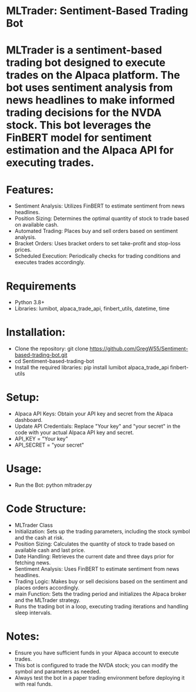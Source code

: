 # MLTrader: Sentiment-Based Trading Bot
# MLTrader is a sentiment-based trading bot designed to execute trades on the Alpaca platform. The bot uses sentiment analysis from news headlines to make informed trading decisions for the NVDA stock. This bot leverages the FinBERT model for sentiment estimation and the Alpaca API for executing trades.

# Features:
- Sentiment Analysis: Utilizes FinBERT to estimate sentiment from news headlines.
- Position Sizing: Determines the optimal quantity of stock to trade based on available cash.
- Automated Trading: Places buy and sell orders based on sentiment analysis.
- Bracket Orders: Uses bracket orders to set take-profit and stop-loss prices.
- Scheduled Execution: Periodically checks for trading conditions and executes trades accordingly.

  
# Requirements
- Python 3.8+
- Libraries: lumibot, alpaca_trade_api, finbert_utils, datetime, time

# Installation:
- Clone the repository: git clone https://github.com/GregW55/Sentiment-based-trading-bot.git
- cd Sentiment-based-trading-bot
- Install the required libraries: pip install lumibot alpaca_trade_api finbert-utils

# Setup:
- Alpaca API Keys: Obtain your API key and secret from the Alpaca dashboard.
- Update API Credentials: Replace "Your key" and "your secret" in the code with your actual Alpaca API key and secret.
- API_KEY = "Your key"
- API_SECRET = "your secret"

# Usage: 
- Run the Bot: python mltrader.py

# Code Structure:
- MLTrader Class
- Initialization: Sets up the trading parameters, including the stock symbol and the cash at risk.
- Position Sizing: Calculates the quantity of stock to trade based on available cash and last price.
- Date Handling: Retrieves the current date and three days prior for fetching news.
- Sentiment Analysis: Uses FinBERT to estimate sentiment from news headlines.
- Trading Logic: Makes buy or sell decisions based on the sentiment and places orders accordingly.
- main Function: Sets the trading period and initializes the Alpaca broker and the MLTrader strategy.
- Runs the trading bot in a loop, executing trading iterations and handling sleep intervals.

# Notes: 
- Ensure you have sufficient funds in your Alpaca account to execute trades.
- This bot is configured to trade the NVDA stock; you can modify the symbol and parameters as needed.
- Always test the bot in a paper trading environment before deploying it with real funds.
